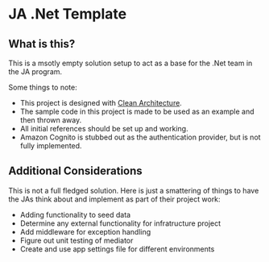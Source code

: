 # JA .Net Template


## What is this?

This is a msotly empty solution setup to act as a base for the .Net team in the JA program.

Some things to note:
 - This project is designed with [Clean Architecture](https://www.c-sharpcorner.com/article/clean-architecture-with-net-62/).
 - The sample code in this project is made to be used as an example and then thrown away.
 - All initial references should be set up and working.
 - Amazon Cognito is stubbed out as the authentication provider, but is not fully implemented.

## Additional Considerations

This is not a full fledged solution. Here is just a smattering of things to have the JAs think about and implement as part of their project work:
- Adding functionality to seed data
- Determine any external functionality for infratructure project
- Add middleware for exception handling
- Figure out unit testing of mediator
- Create and use app settings file for different environments